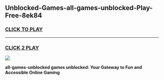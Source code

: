 
## Unblocked-Games-all-games-unblocked-Play-Free-8ek84
<h3>
<a href="https://premium76.site?title=all-games-unblocked&ref=10A">CLICK TO PLAY</a></h3>
<hr>

<h3>
<a href="https://premium76.site?title=all-games-unblocked&ref=10A">CLICK 2 PLAY</a>
  
</h3>

<a href="https://premium76.site?title=all-games-unblocked&ref=10A"><img src="https://clearcache.store/games.png"></a>


**all-games-unblocked games unblocked: Your Gateway to Fun and Accessible Online Gaming**
